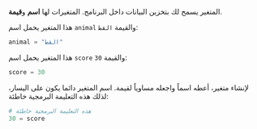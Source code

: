 المتغير يسمح لك بتخزين البيانات داخل البرنامج. المتغيرات لها **اسم** و**قيمة**.

هذا المتغير يحمل اسم `animal` والقيمة `القط`:

```python
animal = "القط"
```

هذا المتغير يحمل اسم `score` والقيمة `30`:

```python
score = 30
```

لإنشاء متغير، أعطه اسماً واجعله مساوياً لقيمة. اسم المتغير دائما يكون على اليسار، لذلك هذه التعليمة البرمجية خاطئة:

```python
# هذه التعليمة البرمجية خاطئة
30 = score      
```
